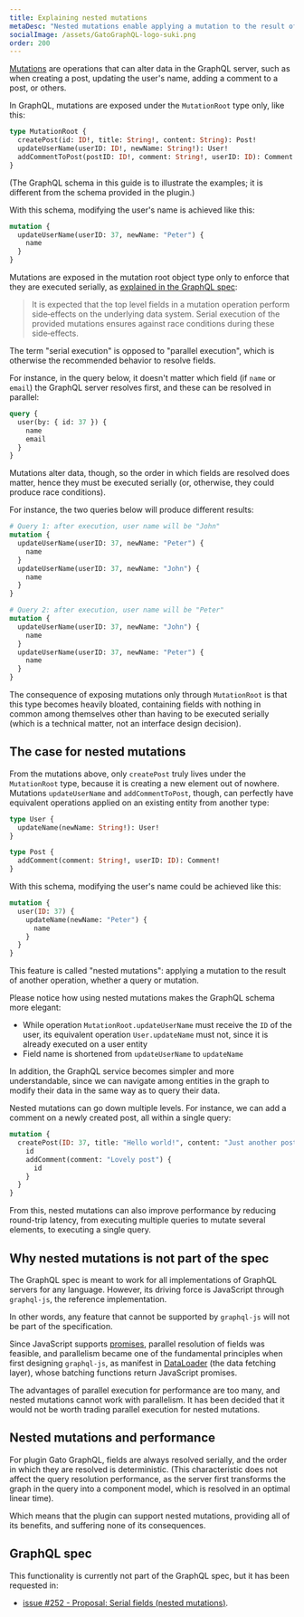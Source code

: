 ```yaml
---
title: Explaining nested mutations
metaDesc: "Nested mutations enable applying a mutation to the result of another operation, whether a query or mutation."
socialImage: /assets/GatoGraphQL-logo-suki.png
order: 200
---
```


[Mutations](https://graphql.org/learn/queries/#mutations) are operations that can alter data in the GraphQL server, such as when creating a post, updating the user's name, adding a comment to a post, or others.

In GraphQL, mutations are exposed under the `MutationRoot` type only, like this:

```graphql
type MutationRoot {
  createPost(id: ID!, title: String!, content: String): Post!
  updateUserName(userID: ID!, newName: String!): User!
  addCommentToPost(postID: ID!, comment: String!, userID: ID): Comment!
}
```

(The GraphQL schema in this guide is to illustrate the examples; it is different from the schema provided in the plugin.)

With this schema, modifying the user's name is achieved like this:

```graphql
mutation {
  updateUserName(userID: 37, newName: "Peter") {
    name
  }
}
```

Mutations are exposed in the mutation root object type only to enforce that they are executed serially, as [explained in the GraphQL spec](https://spec.graphql.org/draft/#sec-Mutation):

> It is expected that the top level fields in a mutation operation perform side‐effects on the underlying data system. Serial execution of the provided mutations ensures against race conditions during these side‐effects.

The term "serial execution" is opposed to "parallel execution", which is otherwise the recommended behavior to resolve fields.

For instance, in the query below, it doesn't matter which field (if `name` or `email`) the GraphQL server resolves first, and these can be resolved in parallel:

```graphql
query {
  user(by: { id: 37 }) {
    name
    email
  }
}
```

Mutations alter data, though, so the order in which fields are resolved does matter, hence they must be executed serially (or, otherwise, they could produce race conditions).

For instance, the two queries below will produce different results:

```graphql
# Query 1: after execution, user name will be "John"
mutation {
  updateUserName(userID: 37, newName: "Peter") {
    name
  }
  updateUserName(userID: 37, newName: "John") {
    name
  }
}

# Query 2: after execution, user name will be "Peter"
mutation {
  updateUserName(userID: 37, newName: "John") {
    name
  }
  updateUserName(userID: 37, newName: "Peter") {
    name
  }
}
```

The consequence of exposing mutations only through `MutationRoot` is that this type becomes heavily bloated, containing fields with nothing in common among themselves other than having to be executed serially (which is a technical matter, not an interface design decision).

## The case for nested mutations

From the mutations above, only `createPost` truly lives under the `MutationRoot` type, because it is creating a new element out of nowhere. Mutations `updateUserName` and `addCommentToPost`, though, can perfectly have equivalent operations applied on an existing entity from another type:

```graphql
type User {
  updateName(newName: String!): User!
}

type Post {
  addComment(comment: String!, userID: ID): Comment!
}
```

With this schema, modifying the user's name could be achieved like this:

```graphql
mutation {
  user(ID: 37) {
    updateName(newName: "Peter") {
      name
    }
  }
}
```

This feature is called "nested mutations": applying a mutation to the result of another operation, whether a query or mutation.

Please notice how using nested mutations makes the GraphQL schema more elegant:

- While operation `MutationRoot.updateUserName` must receive the `ID` of the user, its equivalent operation `User.updateName` must not, since it is already executed on a user entity
- Field name is shortened from `updateUserName` to `updateName`

In addition, the GraphQL service becomes simpler and more understandable, since we can navigate among entities in the graph to modify their data in the same way as to query their data.

Nested mutations can go down multiple levels. For instance, we can add a comment on a newly created post, all within a single query:

```graphql
mutation {
  createPost(ID: 37, title: "Hello world!", content: "Just another post") {
    id
    addComment(comment: "Lovely post") {
      id
    }
  }
}
```

From this, nested mutations can also improve performance by reducing round-trip latency, from executing multiple queries to mutate several elements, to executing a single query.

## Why nested mutations is not part of the spec

The GraphQL spec is meant to work for all implementations of GraphQL servers for any language. However, its driving force is JavaScript through `graphql-js`, the reference implementation.

In other words, any feature that cannot be supported by `graphql-js` will not be part of the specification.

Since JavaScript supports [promises](https://developer.mozilla.org/en-US/docs/Web/JavaScript/Reference/Global_Objects/Promise), parallel resolution of fields was feasible, and parallelism became one of the fundamental principles when first designing `graphql-js`, as manifest in [DataLoader](https://github.com/graphql/dataloader) (the data fetching layer), whose batching functions return JavaScript promises.

The advantages of parallel execution for performance are too many, and nested mutations cannot work with parallelism. It has been decided that it would not be worth trading parallel execution for nested mutations.

## Nested mutations and performance

For plugin Gato GraphQL, fields are always resolved serially, and the order in which they are resolved is deterministic. (This characteristic does not affect the query resolution performance, as the server first transforms the graph in the query into a component model, which is resolved in an optimal linear time).

Which means that the plugin can support nested mutations, providing all of its benefits, and suffering none of its consequences.

## GraphQL spec

This functionality is currently not part of the GraphQL spec, but it has been requested in:

- <a href="https://github.com/graphql/graphql-spec/issues/252" target="_blank">issue #252 - Proposal: Serial fields (nested mutations)</a>.
